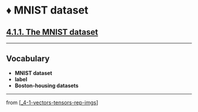 # ♦️ MNIST dataset

## [**4.1.1.** The MNIST dataset](https://livebook.manning.com/book/deep-learning-with-javascript/chapter-4/15)

---

## **Vocabulary**

- **MNIST dataset**
- **label**
- **Boston-housing datasets**

---

from [[_4-1-vectors-tensors-rep-imgs]]

[//begin]: # "Autogenerated link references for markdown compatibility"
[_4-1-vectors-tensors-rep-imgs]: _4-1-vectors-tensors-rep-imgs.md "♦️ Vectors Tensors Rep Imgs"
[//end]: # "Autogenerated link references"
